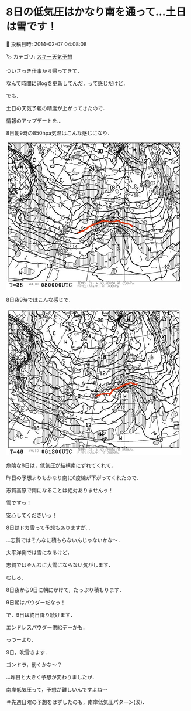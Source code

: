 # 8日の低気圧はかなり南を通って…土日は雪です！

📅 投稿日時: 2014-02-07 04:08:08

🏷️ カテゴリ: [スキー天気予想](c6554f5c3c106093b511a8daae23757e8.md)

ついさっき仕事から帰ってきて．


なんて時間にBlogを更新してんだ，って感じだけど．





でも．


土日の天気予報の精度が上がってきたので．


情報のアップデートを…





8日朝9時の850hpa気温はこんな感じになり．




![35b3ceb07230a362b099ea9e5b273fe0.jpg](images/35b3ceb07230a362b099ea9e5b273fe0.jpg)




8日夜9時ではこんな感じで．




![8a57ca9244eee91187e2aca5aa780c0e.jpg](images/8a57ca9244eee91187e2aca5aa780c0e.jpg)




危険な8日は，低気圧が結構南にずれてくれて，


昨日の予想よりもかなり南に0度線が下がってくれたので．





志賀高原で雨になることは絶対ありませんっ！


雪ですっ！


安心してくださいっ！





8日はドカ雪って予想もありますが…


…志賀ではそんなに積もらないんじゃないかな～．


太平洋側では雪になるけど，


志賀ではそんなに大雪にならない気がします．





むしろ．


8日夜から9日に朝にかけて，たっぷり積もります．


9日朝はパウダーだなっ！





で．9日は終日降り続けます．


エンドレスパウダー供給デーかも．


っつーより．


9日，吹雪きます．


ゴンドラ，動くかな～？





…昨日と大きく予想が変わりましたが．


南岸低気圧って，予想が難しいんですよね～


＃先週日曜の予想をはずしたのも，南岸低気圧パターン(涙)．
